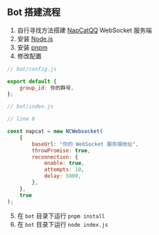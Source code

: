 ## Bot 搭建流程

1. 自行寻找方法搭建 [NapCatQQ](https://github.com/NapNeko/NapCatQQ) WebSocket 服务端
2. 安装 [Node.js](https://nodejs.org/)
3. 安装 [pnpm](https://pnpm.io/)
4. 修改配置

```javascript
// bot/config.js

export default {
	group_id: 你的群号,
};
```

```javascript
// bot/index.js

// line 6

const napcat = new NCWebsocket(
	{
		baseUrl: "你的 WebSocket 服务端地址",
		throwPromise: true,
		reconnection: {
			enable: true,
			attempts: 10,
			delay: 5000,
		},
	},
	true
);
```

5. 在 `bot` 目录下运行 `pnpm install`
6. 在 `bot` 目录下运行 `node index.js`
